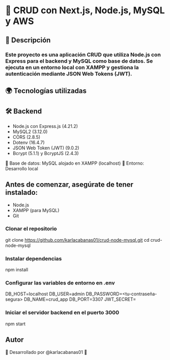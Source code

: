# 🚀 CRUD con Next.js, Node.js, MySQL y AWS

## 📌 Descripción

### Este proyecto es una aplicación CRUD que utiliza Node.js con Express para el backend y MySQL como base de datos. Se ejecuta en un entorno local con XAMPP y gestiona la autenticación mediante JSON Web Tokens (JWT).

## 🌍 Tecnologías utilizadas

## 🛠️ Backend

- Node.js con Express.js (4.21.2)
- MySQL2 (3.12.0)
- CORS (2.8.5)
- Dotenv (16.4.7)
- JSON Web Token (JWT) (9.0.2)
- Bcrypt (5.1.1) y BcryptJS (2.4.3)

📌 Base de datos: MySQL alojado en XAMPP (localhost)
📌 Entorno: Desarrollo local

## Antes de comenzar, asegúrate de tener instalado:

- Node.js
- XAMPP (para MySQL)
- Git

### Clonar el repositorio

git clone https://github.com/karlacabanas01/crud-node-mysql.git
cd crud-node-mysql

### Instalar dependencias

npm install

### Configurar las variables de entorno en .env

DB_HOST=localhost
DB_USER=admin
DB_PASSWORD=<tu-contraseña-segura>
DB_NAME=crud_app
DB_PORT=3307
JWT_SECRET=<clave-secreta-para-tokens>

### Iniciar el servidor backend en el puerto 3000

npm start

## Autor

📌 Desarrollado por @karlacabanas01 🚀
